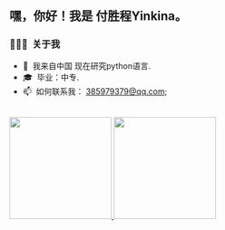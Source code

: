 
<h2> 嘿，你好！我是 付胜程Yinkina。</h2>

<h3> 👨🏻‍💻 &nbsp;关于我 </h3>

- 🤔 &nbsp;我来自中国 现在研究python语言.
- 🎓 &nbsp;毕业：中专.
- 📫 &nbsp;如何联系我： 385979379@qq.com;


<br/>

<a href="https://github.com/YinKIna">
  <img height="180em" src="https://github-readme-stats.vercel.app/api?username=YinKina&theme=buefy&show_icons=true" />
  <img height="180em" src="https://github-readme-stats.vercel.app/api/top-langs/?username=AVS1508&theme=buefy&layout=compact" />
</a>

<br/>
